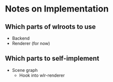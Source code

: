 # Notes on Implementation

## Which parts of wlroots to use

- Backend
- Renderer (for now)

## Which parts to self-implement

- Scene graph
  - Hook into wlr-renderer
